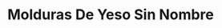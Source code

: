 ---
title: "Molduras De Yeso Sin Nombre"
url: /xonacatlan/molduras-de-yeso-sin-nombre/
shop: comercio
---